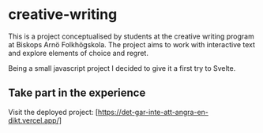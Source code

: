 # creative-writing

This is a project conceptualised by students at the creative writing program at Biskops Arnö Folkhögskola. The project aims to work with interactive text and explore elements of choice and regret.

Being a small javascript project I decided to give it a first try to Svelte.


## Take part in the experience
Visit the deployed project: [https://det-gar-inte-att-angra-en-dikt.vercel.app/]
